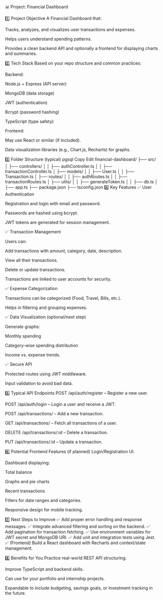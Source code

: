 📊 Project: Financial Dashboard

1️⃣ Project Objective
A Financial Dashboard that:

Tracks, analyzes, and visualizes user transactions and expenses.

Helps users understand spending patterns.

Provides a clean backend API and optionally a frontend for displaying charts and summaries.

2️⃣ Tech Stack
Based on your repo structure and common practices:

Backend:

Node.js + Express (API server)

MongoDB (data storage)

JWT (authentication)

Bcrypt (password hashing)

TypeScript (type safety)

Frontend:

May use React or similar (if included).

Data visualization libraries (e.g., Chart.js, Recharts) for graphs.

3️⃣ Folder Structure (typical)
pgsql
Copy
Edit
financial-dashboard/
├── src/
│   ├── controllers/
│   │   ├── authController.ts
│   │   ├── transactionController.ts
│   ├── models/
│   │   ├── User.ts
│   │   ├── Transaction.ts
│   ├── routes/
│   │   ├── authRoutes.ts
│   │   ├── transactionRoutes.ts
│   ├── utils/
│   │   ├── generateToken.ts
│   │   ├── db.ts
│   ├── app.ts
├── package.json
├── tsconfig.json
4️⃣ Key Features
✅ User Authentication

Registration and login with email and password.

Passwords are hashed using bcrypt.

JWT tokens are generated for session management.

✅ Transaction Management

Users can:

Add transactions with amount, category, date, description.

View all their transactions.

Delete or update transactions.

Transactions are linked to user accounts for security.

✅ Expense Categorization

Transactions can be categorized (Food, Travel, Bills, etc.).

Helps in filtering and grouping expenses.

✅ Data Visualization (optional/next step)

Generate graphs:

Monthly spending

Category-wise spending distribution

Income vs. expense trends.

✅ Secure API

Protected routes using JWT middleware.

Input validation to avoid bad data.

5️⃣ Typical API Endpoints
POST /api/auth/register – Register a new user.

POST /api/auth/login – Login a user and receive a JWT.

POST /api/transactions/ – Add a new transaction.

GET /api/transactions/ – Fetch all transactions of a user.

DELETE /api/transactions/:id – Delete a transaction.

PUT /api/transactions/:id – Update a transaction.

6️⃣ Potential Frontend Features (if planned)
Login/Registration UI.

Dashboard displaying:

Total balance

Graphs and pie charts

Recent transactions

Filters for date ranges and categories.

Responsive design for mobile tracking.

7️⃣ Next Steps to Improve
✅ Add proper error handling and response messages.
✅ Integrate advanced filtering and sorting on the backend.
✅ Add pagination for transaction fetching.
✅ Use environment variables for JWT secret and MongoDB URI.
✅ Add unit and integration tests using Jest.
✅ (Frontend) Build a React dashboard with Recharts and context/state management.

8️⃣ Benefits for You
Practice real-world REST API structuring.

Improve TypeScript and backend skills.

Can use for your portfolio and internship projects.

Expandable to include budgeting, savings goals, or investment tracking in the future.


